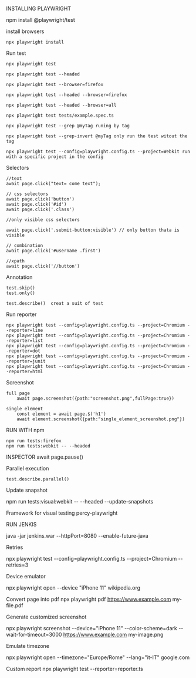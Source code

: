 INSTALLING PLAYWRIGHT

npm install @playwright/test

install browsers

    npx playwright install

Run test

    npx playwright test

    npx playwright test --headed

    npx playwright test --browser=firefox

    npx playwright test --headed --browser=firefox

    npx playwright test --headed --browser=all

    npx playwright test tests/example.spec.ts

    npx playwright test --grep @myTag runing by tag

    npx playwright test --grep-invert @myTag only run the test witout the tag

    npx playwright test --config=playwright.config.ts --project=Webkit run with a specific project in the config

Selectors

    //text
    await page.click("text= come text");

    // css selectors
    await page.click('button')
    await page.click('#id')
    await page.click('.class')

    //only visible css selectors

    await page.click('.submit-button:visible') // only button thata is visible

    // combination
    await page.click('#username .first')

    //xpath
    await page.click('//button')

Annotation

    test.skip()
    test.only()

    test.describe()  creat a suit of test

Run reporter

    npx playwright test --config=playwright.config.ts --project=Chromium --reporter=line
    npx playwright test --config=playwright.config.ts --project=Chromium --reporter=list
    npx playwright test --config=playwright.config.ts --project=Chromium --reporter=dot
    npx playwright test --config=playwright.config.ts --project=Chromium --reporter=junit
    npx playwright test --config=playwright.config.ts --project=Chromium --reporter=html

Screenshot

    full page
        await page.screenshot({path:"screenshot.png",fullPage:true})

    single element
        const element = await page.$('h1')
        await element.screenshot({path:"single_element_screenshot.png"})

RUN WITH npm

    npm run tests:firefox
    npm run tests:webkit -- --headed

INSPECTOR
await page.pause()

Parallel execution

    test.describe.parallel()

Update snapshot

npm run tests:visual:webkit -- --headed --update-snapshots

Framework for visual testing
percy-playwright

RUN JENKIS 

java -jar jenkins.war --httpPort=8080 --enable-future-java

Retries 

npx playwright test --config=playwright.config.ts --project=Chromium --retries=3

Device emulator 

npx playwright open  --device "iPhone 11" wikipedia.org

Convert page into pdf 
npx playwright pdf  https://www.example.com my-file.pdf

Generate customized screenshot 

npx playwright screenshot --device="iPhone 11" --color-scheme=dark --wait-for-timeout=3000  https://www.example.com my-image.png

Emulate timezone 

npx playwright open --timezone="Europe/Rome" --lang="it-IT" google.com

Custom report 
npx playwright test --reporter=reporter.ts
